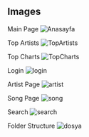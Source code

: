 Images
----------------------------------------------
Main Page
![Anasayfa](https://github.com/user-attachments/assets/14fe4c14-e133-46d2-82f6-bd954e3d2718)

Top Artists
![TopArtists](https://github.com/user-attachments/assets/4332db4b-f213-495d-a083-426406d70225)

Top Charts
![TopCharts](https://github.com/user-attachments/assets/58c788cb-11be-4b23-9719-b6e13094bad8)

Login
![login](https://github.com/user-attachments/assets/0f6b91b4-5876-41c6-b7de-bd53df69f3b8)

Artist Page
![artist](https://github.com/user-attachments/assets/2c2ed8b7-1bce-496a-a14c-4b484716aa2a)

Song Page
![song](https://github.com/user-attachments/assets/0e30bdc2-f3a0-4951-84e7-6c3289fba522)

Search
![search](https://github.com/user-attachments/assets/f3f0957f-22f8-4999-a3cf-dc94e15676f4)

Folder Structure
![dosya](https://github.com/user-attachments/assets/bda0efa8-f03b-4df5-84f2-22946ad3c390)
